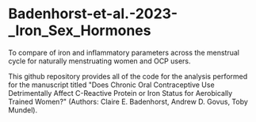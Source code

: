 # Badenhorst-et-al.-2023-_Iron_Sex_Hormones
To compare of iron and inflammatory parameters across the menstrual cycle for naturally menstruating women and OCP users.

This github repository provides all of the code for the analysis performed for the manuscript titled "Does Chronic Oral Contraceptive Use Detrimentally Affect C-Reactive Protein or Iron Status for Aerobically Trained Women?" (Authors: Claire E. Badenhorst, Andrew D. Govus, Toby Mundel).
